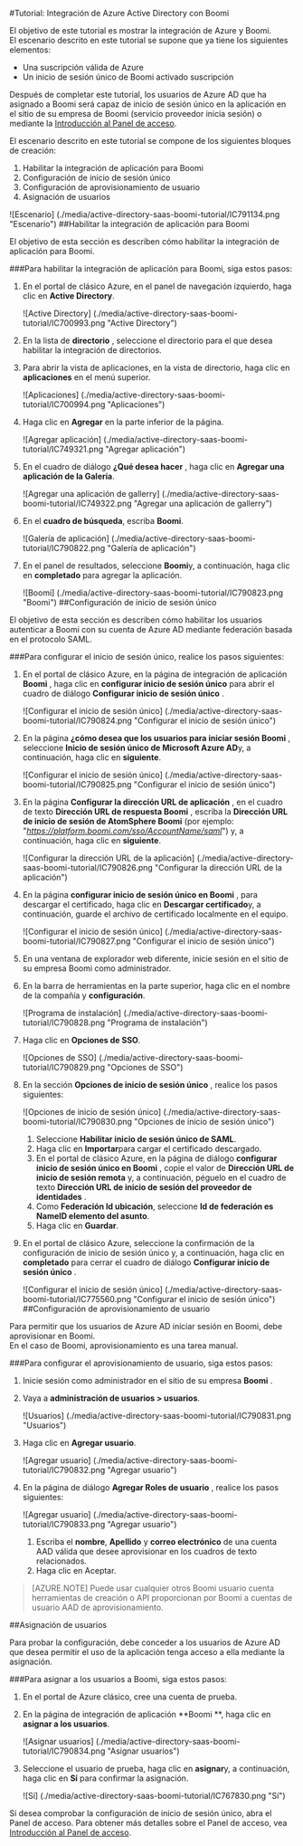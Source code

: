 <properties 
    pageTitle="Tutorial: Integración de Azure Active Directory con Boomi | Microsoft Azure" 
    description="Aprenda a usar Boomi con Azure Active Directory para habilitar el inicio de sesión único, aprovisionamiento automatizado y mucho más." 
    services="active-directory" 
    authors="jeevansd"  
    documentationCenter="na" 
    manager="femila"/>
<tags 
    ms.service="active-directory" 
    ms.devlang="na" 
    ms.topic="article" 
    ms.tgt_pltfrm="na" 
    ms.workload="identity" 
    ms.date="09/29/2016" 
    ms.author="jeedes" />

#<a name="tutorial-azure-active-directory-integration-with-boomi"></a>Tutorial: Integración de Azure Active Directory con Boomi

El objetivo de este tutorial es mostrar la integración de Azure y Boomi.  
El escenario descrito en este tutorial se supone que ya tiene los siguientes elementos:

-   Una suscripción válida de Azure
-   Un inicio de sesión único de Boomi activado suscripción

Después de completar este tutorial, los usuarios de Azure AD que ha asignado a Boomi será capaz de inicio de sesión único en la aplicación en el sitio de su empresa de Boomi (servicio proveedor inicia sesión) o mediante la [Introducción al Panel de acceso](active-directory-saas-access-panel-introduction.md).

El escenario descrito en este tutorial se compone de los siguientes bloques de creación:

1.  Habilitar la integración de aplicación para Boomi
2.  Configuración de inicio de sesión único
3.  Configuración de aprovisionamiento de usuario
4.  Asignación de usuarios

![Escenario] (./media/active-directory-saas-boomi-tutorial/IC791134.png "Escenario")
##<a name="enabling-the-application-integration-for-boomi"></a>Habilitar la integración de aplicación para Boomi

El objetivo de esta sección es describen cómo habilitar la integración de aplicación para Boomi.

###<a name="to-enable-the-application-integration-for-boomi-perform-the-following-steps"></a>Para habilitar la integración de aplicación para Boomi, siga estos pasos:

1.  En el portal de clásico Azure, en el panel de navegación izquierdo, haga clic en **Active Directory**.

    ![Active Directory] (./media/active-directory-saas-boomi-tutorial/IC700993.png "Active Directory")

2.  En la lista de **directorio** , seleccione el directorio para el que desea habilitar la integración de directorios.

3.  Para abrir la vista de aplicaciones, en la vista de directorio, haga clic en **aplicaciones** en el menú superior.

    ![Aplicaciones] (./media/active-directory-saas-boomi-tutorial/IC700994.png "Aplicaciones")

4.  Haga clic en **Agregar** en la parte inferior de la página.

    ![Agregar aplicación] (./media/active-directory-saas-boomi-tutorial/IC749321.png "Agregar aplicación")

5.  En el cuadro de diálogo **¿Qué desea hacer** , haga clic en **Agregar una aplicación de la Galería**.

    ![Agregar una aplicación de gallerry] (./media/active-directory-saas-boomi-tutorial/IC749322.png "Agregar una aplicación de gallerry")

6.  En el **cuadro de búsqueda**, escriba **Boomi**.

    ![Galería de aplicación] (./media/active-directory-saas-boomi-tutorial/IC790822.png "Galería de aplicación")

7.  En el panel de resultados, seleccione **Boomi**y, a continuación, haga clic en **completado** para agregar la aplicación.

    ![Boomi] (./media/active-directory-saas-boomi-tutorial/IC790823.png "Boomi")
##<a name="configuring-single-sign-on"></a>Configuración de inicio de sesión único

El objetivo de esta sección es describen cómo habilitar los usuarios autenticar a Boomi con su cuenta de Azure AD mediante federación basada en el protocolo SAML.

###<a name="to-configure-single-sign-on-perform-the-following-steps"></a>Para configurar el inicio de sesión único, realice los pasos siguientes:

1.  En el portal de clásico Azure, en la página de integración de aplicación **Boomi** , haga clic en **configurar inicio de sesión único** para abrir el cuadro de diálogo **Configurar inicio de sesión único** .

    ![Configurar el inicio de sesión único] (./media/active-directory-saas-boomi-tutorial/IC790824.png "Configurar el inicio de sesión único")

2.  En la página **¿cómo desea que los usuarios para iniciar sesión Boomi** , seleccione **Inicio de sesión único de Microsoft Azure AD**y, a continuación, haga clic en **siguiente**.

    ![Configurar el inicio de sesión único] (./media/active-directory-saas-boomi-tutorial/IC790825.png "Configurar el inicio de sesión único")

3.  En la página **Configurar la dirección URL de aplicación** , en el cuadro de texto **Dirección URL de respuesta Boomi** , escriba la **Dirección URL de inicio de sesión de AtomSphere Boomi** (por ejemplo: "*https://platform.boomi.com/sso/AccountName/saml*") y, a continuación, haga clic en **siguiente**.

    ![Configurar la dirección URL de la aplicación] (./media/active-directory-saas-boomi-tutorial/IC790826.png "Configurar la dirección URL de la aplicación")

4.  En la página **configurar inicio de sesión único en Boomi** , para descargar el certificado, haga clic en **Descargar certificado**y, a continuación, guarde el archivo de certificado localmente en el equipo.

    ![Configurar el inicio de sesión único] (./media/active-directory-saas-boomi-tutorial/IC790827.png "Configurar el inicio de sesión único")

5.  En una ventana de explorador web diferente, inicie sesión en el sitio de su empresa Boomi como administrador.

6.  En la barra de herramientas en la parte superior, haga clic en el nombre de la compañía y **configuración**.

    ![Programa de instalación] (./media/active-directory-saas-boomi-tutorial/IC790828.png "Programa de instalación")

7.  Haga clic en **Opciones de SSO**.

    ![Opciones de SSO] (./media/active-directory-saas-boomi-tutorial/IC790829.png "Opciones de SSO")

8.  En la sección **Opciones de inicio de sesión único** , realice los pasos siguientes:

    ![Opciones de inicio de sesión único] (./media/active-directory-saas-boomi-tutorial/IC790830.png "Opciones de inicio de sesión único")

    1.  Seleccione **Habilitar inicio de sesión único de SAML**.
    2.  Haga clic en **Importar**para cargar el certificado descargado.
    3.  En el portal de clásico Azure, en la página de diálogo **configurar inicio de sesión único en Boomi** , copie el valor de **Dirección URL de inicio de sesión remota** y, a continuación, péguelo en el cuadro de texto **Dirección URL de inicio de sesión del proveedor de identidades** .
    4.  Como **Federación Id ubicación**, seleccione **Id de federación es NameID elemento del asunto**.
    5.  Haga clic en **Guardar**.

9.  En el portal de clásico Azure, seleccione la confirmación de la configuración de inicio de sesión único y, a continuación, haga clic en **completado** para cerrar el cuadro de diálogo **Configurar inicio de sesión único** .

    ![Configurar el inicio de sesión único] (./media/active-directory-saas-boomi-tutorial/IC775560.png "Configurar el inicio de sesión único")
##<a name="configuring-user-provisioning"></a>Configuración de aprovisionamiento de usuario

Para permitir que los usuarios de Azure AD iniciar sesión en Boomi, debe aprovisionar en Boomi.  
En el caso de Boomi, aprovisionamiento es una tarea manual.

###<a name="to-configure-user-provisioning-perform-the-following-steps"></a>Para configurar el aprovisionamiento de usuario, siga estos pasos:

1.  Inicie sesión como administrador en el sitio de su empresa **Boomi** .

2.  Vaya a **administración de usuarios \> usuarios**.

    ![Usuarios] (./media/active-directory-saas-boomi-tutorial/IC790831.png "Usuarios")

3.  Haga clic en **Agregar usuario**.

    ![Agregar usuario] (./media/active-directory-saas-boomi-tutorial/IC790832.png "Agregar usuario")

4.  En la página de diálogo **Agregar Roles de usuario** , realice los pasos siguientes:

    ![Agregar usuario] (./media/active-directory-saas-boomi-tutorial/IC790833.png "Agregar usuario")

    1.  Escriba el **nombre**, **Apellido** y **correo electrónico** de una cuenta AAD válida que desee aprovisionar en los cuadros de texto relacionados.
    2.  Haga clic en Aceptar.

>[AZURE.NOTE] Puede usar cualquier otros Boomi usuario cuenta herramientas de creación o API proporcionan por Boomi a cuentas de usuario AAD de aprovisionamiento.

##<a name="assigning-users"></a>Asignación de usuarios

Para probar la configuración, debe conceder a los usuarios de Azure AD que desea permitir el uso de la aplicación tenga acceso a ella mediante la asignación.

###<a name="to-assign-users-to-boomi-perform-the-following-steps"></a>Para asignar a los usuarios a Boomi, siga estos pasos:

1.  En el portal de Azure clásico, cree una cuenta de prueba.

2.  En la página de integración de aplicación **Boomi **, haga clic en **asignar a los usuarios**.

    ![Asignar usuarios] (./media/active-directory-saas-boomi-tutorial/IC790834.png "Asignar usuarios")

3.  Seleccione el usuario de prueba, haga clic en **asignar**y, a continuación, haga clic en **Sí** para confirmar la asignación.

    ![Sí] (./media/active-directory-saas-boomi-tutorial/IC767830.png "Sí")

Si desea comprobar la configuración de inicio de sesión único, abra el Panel de acceso. Para obtener más detalles sobre el Panel de acceso, vea [Introducción al Panel de acceso](active-directory-saas-access-panel-introduction.md).
